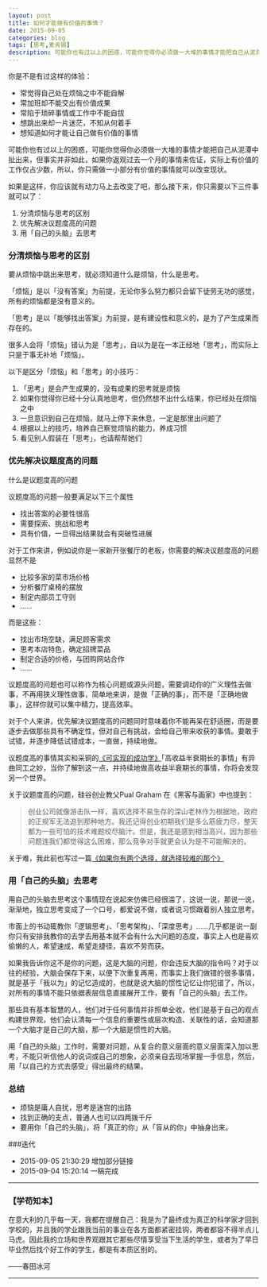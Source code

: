 ```yaml
---
layout: post
title: 如何才能做有价值的事情？
date: 2015-09-05
categories: blog
tags: [思考,麦肯锡]
description: 可能你也有过以上的困惑，可能你觉得你必须做一大堆的事情才能把自己从泥潭中扯出来，但事实并非如此，你只需做一小部分有价值的事情就可以改变现状。
---
```




你是不是有过这样的体验：

- 常觉得自己处在烦恼之中不能自解
- 常加班却不能交出有价值成果
- 常陷于琐碎事情或工作中不能自拔
- 想跳出来却一片迷茫，不知从何着手
- 想知道如何才能让自己做有价值的事情

可能你也有过以上的困惑，可能你觉得你必须做一大堆的事情才能把自己从泥潭中扯出来，但事实并非如此，如果你返观过去一个月的事情来佐证，实际上有价值的工作仅占少数，所以，你只需做一小部分有价值的事情就可以改变现状。

如果是这样，你应该就有动力马上去改变了吧，那么接下来，你只需要以下三件事就可以了：

1. 分清烦恼与思考的区别
2. 优先解决议题度高的问题
3. 用「自己的头脑」去思考

### 分清烦恼与思考的区别

要从烦恼中跳出来思考，就必须知道什么是烦恼，什么是思考。

「烦恼」是以「没有答案」为前提，无论你多么努力都只会留下徒劳无功的感觉，所有的烦恼都是没有意义的。

「思考」是以「能够找出答案」为前提，是有建设性和意义的，是为了产生成果而存在的。

很多人会将「烦恼」错认为是「思考」，自以为是在一本正经地「思考」，而实际上只是于事无补地「烦恼」。

以下是区分「烦恼」和「思考」的小技巧：

1. 「思考」是会产生成果的，没有成果的思考就是烦恼
2. 如果你觉得你已经十分认真地思考，但仍然想不出什么结果，你已经处在烦恼之中
3. 一旦意识到自己在烦恼，就马上停下来休息，一定是那里出问题了   
4. 根据以上的技巧，培养自己察觉烦恼的能力，养成习惯
5. 看见别人假装在「思考」，也请帮帮她们


### 优先解决议题度高的问题

什么是议题度高的问题

议题度高的问题一般要满足以下三个属性

- 找出答案的必要性很高
- 需要探索、挑战和思考
- 具有价值，一旦得出结果就会有突破性进展


对于工作来讲，例如说你是一家新开张餐厅的老板，你需要的解决议题度高的问题显然不是

- 比较多家的菜市场价格
- 分析餐厅桌椅的摆放
- 制定内部员工守则
- ……

而是这些：

- 找出市场空缺，满足顾客需求
- 思考本店特色，确定招牌菜品
- 制定合适的价格，与团购网站合作
- ……

议题度高的问题也可以称作为核心问题或源头问题，需要调动你的广义理性去做事，不再用狭义理性做事，简单地来讲，是做「正确的事」，而不是「正确地做事」，这样你就可以集中精力，提高效率。

对于个人来讲，优先解决议题度高的问题同时意味着你不能再呆在舒适圈，而是要逐步去做那些具有不确定性，但对自己有挑战，会给自己带来收获的事情。要敢于试错，并逐步降低试错成本，一直做，持续地做。

议题度高的事情其实和采铜的[《可实现的成功学》](http://daily.zhihu.com/story/2224051)「高收益半衰期长的事情」有异曲同工之妙，当你了解到这一点，并持续地做高收益半衰期长的事情，你将会发现另一个世界。

关于议题度高的问题，硅谷创业教父Pual Graham 在《黑客与画家》中也提到：

>创业公司就像游击队一样，喜欢选择不易生存的深山老林作为根据地，政府的正规军无法追到那种地方。我还记得创业初期我们是多么筋疲力尽，整天都为一些可怕的技术难题绞尽脑汁。但是，我还是感到相当高兴，因为那些问题连我们都觉得这么困难，那么竞争对手就更会认为是不可能解决的。

关于难，我此前也写过一篇[《如果你有两个选择，就选择较难的那个》
](http://xiaoyan.work/blog/2014/10/14/two-choices/)
### 用「自己的头脑」去思考

用自己的头脑去思考这个事情现在说起来仿佛已经很滥了，这说一说，那说一说，渐渐地，独立思考变成了一个口号，都爱说不做，或者说习惯跟着别人独立思考。

市面上的书动辄教你「逻辑思考」、「思考架构」、「深度思考」……几乎都是说一副你只有安排我教你的去学去用基本就不会有什么大问题的态度，事实上人也是喜欢偷懒的人，希望速成，希望走捷径，喜欢不劳而获。

如果我告诉你这不是你的问题，这是大脑的问题，你会违反大脑的指令吗？对于以往的经验，大脑会保存下来，以便下次重复再用，而事实上我们做错的很多事情，就是基于「我以为」的记忆造成的，也就是说大脑的惯性记忆让你犯错了，所以，对所有的事情不能只依据表层信息直接展开工作，要有「自己的头脑」去工作。

那些具有基本智慧的人，他们对于任何事情并非照单全收，他们是基于自己的观点构建世界观，他们会认清每一个信息的重要性或层次构造、关联性的话，会知道那一个大脑才是自己的大脑，那一个大脑是惯性的大脑。

用「自己的头脑」工作时，需要对问题，从复合的意义层面的意义层面深入加以思考，不能只听信他人的说词或自己的想象，必须亲自去现场掌握一手信息，然后，用「以自己的方式去感受」得出最终的结果。
 
### 总结

- 烦恼是庸人自扰，思考是迷宫的出路
- 找到正确的支点，普通人也可以四两拨千斤
- 要用你「自己的头脑」，将「真正的你」从「盲从的你」中抽身出来。


###迭代

- 2015-09-05 21:30:29 增加部分链接
- 2015-09-04 15:20:14 一稿完成

---

### **【学苟知本】**


在意大利的几乎每一天，我都在提醒自己：我是为了最终成为真正的科学家才回到学校的，并且我的学业跟我当前的事业在各方面都紧密挂钩，两者都容不得半点儿马虎。因此我的立场和世界观跟其它那些尽情享受当下生活的学生，或者为了早日毕业然后找个好工作的学生，都是有本质区别的。

——春田冰河



----


 

